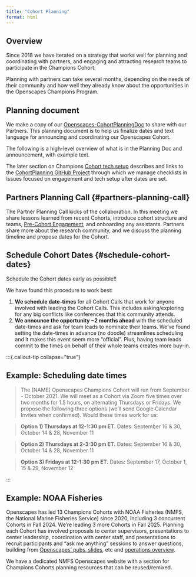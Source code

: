 ```yaml
---
title: "Cohort Planning"
format: html
---
```


## Overview

Since 2018 we have iterated on a strategy that works well for planning and coordinating with partners, and engaging and attracting research teams to participate in the Champions Cohort. 

Planning with partners can take several months, depending on the needs of their community and how well they already know about the opportunities in the Openscapes Champions Program. 

## Planning document

We make a copy of our [Openscapes-CohortPlanningDoc](https://docs.google.com/document/d/1uzQ-hic0Kn0pNyeb9VwVNDwMYRetZgiXkQ2mZIe_TXk/edit?usp=sharing) to share with our Partners. This planning document is to help us finalize dates and text language for announcing and coordinating our Openscapes Cohort.

The following is a high-level overview of what is in the Planning Doc and announcement, with example text. 

The later section on Champions [Cohort tech setup](pre-cohort-tech.qmd) describes and links to the [CohortPlanning GitHub Project](https://github.com/orgs/Openscapes/projects/7) through which we manage checklists in Issues focused on engagement and tech setup after dates are set. 

## Partners Planning Call {#partners-planning-call}

The Partner Planning Call kicks of the collaboration. In this meeting we share lessons learned from recent Cohorts, introduce cohort structure and teams, [Pre-Cohort Engagement](/champions/pre-cohort-engage.qmd), and onboarding any assistants. Partners share more about the research community, and we discuss the planning timeline and propose dates for the Cohort. 

## Schedule Cohort Dates {#schedule-cohort-dates}

Schedule the Cohort dates early as possible!!

We have found this procedure to work best: 

1. **We schedule date-times** for all Cohort Calls that work for anyone involved with leading the Cohort Calls. This includes asking/exploring for any big conflicts like conferences that this community attends.
1. **We announce the opportunity ~2 months ahead** with the scheduled date-times and ask for team leads to nominate their teams. We’ve found setting the date-times in advance (no doodle) streamlines scheduling and it makes this event seem more “official”. Plus, having team leads commit to the times on behalf of their whole teams creates more buy-in. 

:::{.callout-tip collapse="true"}
## Example: Scheduling date times 

> The [NAME] Openscapes Champions Cohort will run from September - October 2021. We will meet as a Cohort via Zoom five times over two months for 1.5 hours, on alternating Thursdays or Fridays. We propose the following three options (we’ll send Google Calendar Invites when confirmed). Would these times work for us: 

> **Option 1) Thursdays at 12-1:30 pm ET.** 
Dates: September 16 & 30, October 14 & 28, November 11

> **Option 2) Thursdays at 2-3:30 pm ET.** 
Dates: September 16 & 30, October 14 & 28, November 11

> **Option 3) Fridays at 12-1:30 pm ET.** 
Dates: September 17, October 1, 15 & 29, November 12

:::

## Example: NOAA Fisheries

Openscapes has led 13 Champions Cohorts with NOAA Fisheries (NMFS, the National Marine Fisheries Service) since 2020, including 3 concurrent Cohorts in Fall 2024. We’re leading 3 more Cohorts in Fall 2025. Planning each Cohort has involved proposals to center supervisors, presentations to center leadership, coordination with center staff, and presentations to recruit participants and “ask me anything” sessions to answer questions, building from [Openscapes’ pubs, slides](https://openscapes.org/media), etc and [operations overview](https://openscapes.github.io/approach-guide/champions/). 

We have a dedicated NMFS Openscapes website with a section for Champions Cohorts planning resources that can be reused/remixed. 

<!--- (We additionally have a 3-year proposal for NMFS-wide Openscapes 2023-2025 modeled after NASA Openscapes that we're presenting to leadership). --->
